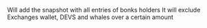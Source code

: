 Will add the snapshot with all entries of bonks holders
It will exclude Exchanges wallet, DEVS and whales over a certain amount

